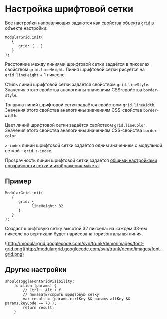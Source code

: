 # Настройка шрифтовой сетки #
Все настройки направляющих задаются как  свойства объекта `grid` в объекте настройки:
```
ModularGrid.init(
   {
      grid: {...}
   }
);
```

Расстояние между линиями шрифтовой сетки задаётся в пикселах свойством `grid.lineHeight`. Линия шрифтовой сетки рисуется на `grid.lineHeight` + 1 пикселе.

Стиль линий шрифтовой сетки задаётся свойством `grid.lineStyle`. Значения этого свойства аналогичны значениям CSS-свойства `border-style`.

Толщина линий шрифтовой сетки задаётся свойством `grid.lineWidth`. Значения этого свойства аналогичны значениям CSS-свойства `border-width`.

Цвет линий шрифтовой сетки задаётся свойством `grid.lineColor`. Значения этого свойства аналогичны значениям CSS-свойства `border-color`.

`z-index` линий шрифтовой сетки задаётся одним значением с модульной сеткой - `grid.z-index`.

Прозрачность линий шрифтовой сетки задаётся [общими настройками прозрачности сетки и изображения макета](http://code.google.com/p/modulargrid/wiki/OpacityChangerSetup).

## Пример ##
```
ModularGrid.init(
   {
      grid: {
            lineHeight: 32
      }
   }
);
```

Создаст шрифтовую сетку высотой 32 пиксела: на каждем 33-ем пикселе по вертикали будет нарисована горизонтальная линия.

![http://modulargrid.googlecode.com/svn/trunk/demo/images/font-grid.png](http://modulargrid.googlecode.com/svn/trunk/demo/images/font-grid.png)

## Другие настройки ##
```
shouldToggleFontGridVisibility:
	function (params) {
		// Ctrl + Alt + f
		// показать/скрыть шрифтовую сетку
		var result = (params.ctrlKey && params.altKey && params.keyCode == 70 );
		return result;
	}
```